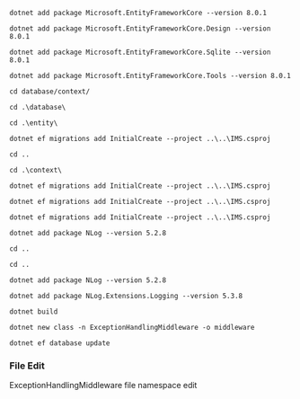 ```
dotnet add package Microsoft.EntityFrameworkCore --version 8.0.1
```
```
dotnet add package Microsoft.EntityFrameworkCore.Design --version 8.0.1
```
```
dotnet add package Microsoft.EntityFrameworkCore.Sqlite --version 8.0.1
```
```
dotnet add package Microsoft.EntityFrameworkCore.Tools --version 8.0.1
```
```
cd database/context/
```
```
cd .\database\
```
```
cd .\entity\
```
```
dotnet ef migrations add InitialCreate --project ..\..\IMS.csproj
```
```
cd ..
```
```
cd .\context\
```
```
dotnet ef migrations add InitialCreate --project ..\..\IMS.csproj
```
```
dotnet ef migrations add InitialCreate --project ..\..\IMS.csproj
```
```
dotnet ef migrations add InitialCreate --project ..\..\IMS.csproj
```
```
dotnet add package NLog --version 5.2.8
```
```
cd ..
```
```
cd ..
```
```
dotnet add package NLog --version 5.2.8
```
```
dotnet add package NLog.Extensions.Logging --version 5.3.8
```
```
dotnet build
```
```
dotnet new class -n ExceptionHandlingMiddleware -o middleware
```
```
dotnet ef database update
```

### File Edit
ExceptionHandlingMiddleware file namespace edit
